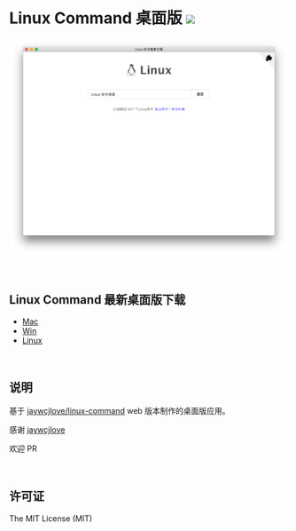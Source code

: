 
Linux Command 桌面版 ![](https://img.shields.io/npm/l/whistle.svg?style=flat-square)
=========================================================================================

![软件截图](./mac-screenshot.png)

<br>

## Linux Command 最新桌面版下载

- [Mac](https://github.com/haloislet/linux-command/releases/download/v2.0.0/linux-command-1.1.0.dmg)
- [Win](https://github.com/haloislet/linux-command/releases/download/v2.0.0/linux-command.Setup.1.1.0.exe)
- [Linux](https://github.com/haloislet/linux-command/releases/download/v2.0.0/linux-command-1.1.0-x86_64.AppImage)

<br>

## 说明
基于 [jaywcjlove/linux-command](https://github.com/jaywcjlove/linux-command) web 版本制作的桌面版应用。

感谢 [jaywcjlove](https://github.com/jaywcjlove)

欢迎 PR

<br>

## 许可证

The MIT License (MIT)
